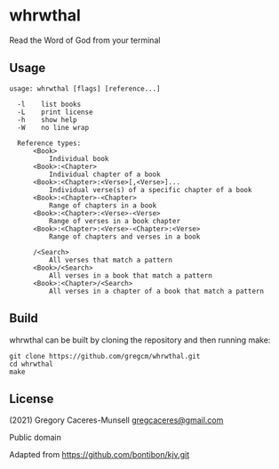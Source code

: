 # whrwthal

Read the Word of God from your terminal

## Usage

    usage: whrwthal [flags] [reference...]

      -l    list books
      -L    print license
      -h    show help
      -W    no line wrap

      Reference types:
          <Book>
              Individual book
          <Book>:<Chapter>
              Individual chapter of a book
          <Book>:<Chapter>:<Verse>[,<Verse>]...
              Individual verse(s) of a specific chapter of a book
          <Book>:<Chapter>-<Chapter>
              Range of chapters in a book
          <Book>:<Chapter>:<Verse>-<Verse>
              Range of verses in a book chapter
          <Book>:<Chapter>:<Verse>-<Chapter>:<Verse>
              Range of chapters and verses in a book

          /<Search>
              All verses that match a pattern
          <Book>/<Search>
              All verses in a book that match a pattern
          <Book>:<Chapter>/<Search>
              All verses in a chapter of a book that match a pattern

## Build

whrwthal can be built by cloning the repository and then running make:

    git clone https://github.com/gregcm/whrwthal.git
    cd whrwthal
    make

## License

(2021) Gregory Caceres-Munsell <gregcaceres@gmail.com>

Public domain

Adapted from https://github.com/bontibon/kjv.git
